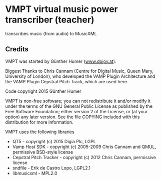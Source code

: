 VMPT virtual music power transcriber (teacher)
================================================
transcribes music (from audio) to MusicXML


Credits
------------------------------------------------
VMPT was started by Günther Humer (www.dojoy.at). 

Biggest Thanks to Chris Cannam (Centre for Digital Music, 
Queen Mary, University of London), who developed the VAMP Plugin Architecture
and the VAMP Plugin Cepstral Pitch Track, which are used here. 

Code copyright 2015 Günther Humer

VMPT is non-free software; you can not redistribute it and/or modify
it under the terms of the GNU General Public License as published by
the Free Software Foundation; either version 2 of the License, or (at
your option) any later version. See the file COPYING included with
this distribution for more information. 

VMPT uses the following libraries
 
 * QT5 - copyright (c) 2015 Digia Plc, LGPL
 * Vamp Host SDK - copyright (c) 2005-2009 Chris Cannam and QMUL, permissive BSD-style license
 * Cepstral Pitch Tracker - copyright (c) 2012 Chris Cannam, permissive license
 * sndfile - Erik de Castro Lopo, LGPL2.1
 * libmusicxml - MPL2.0